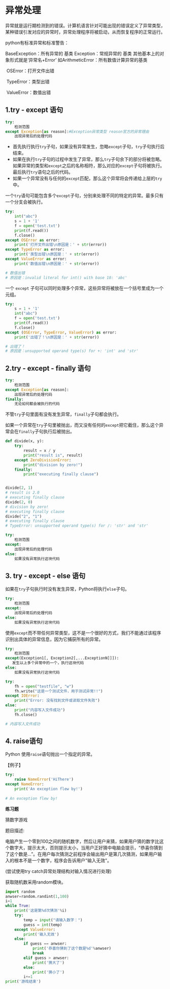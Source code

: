 # 异常处理

异常就是运行期检测到的错误。计算机语言针对可能出现的错误定义了异常类型，某种错误引发对应的异常时，异常处理程序将被启动，从而恢复程序的正常运行。

python有标准异常和标准警告：

BaseException：所有异常的 基类
Exception：常规异常的 基类
其他基本上的对象形式就是‘异常名+Error’
如ArithmeticError：所有数值计算异常的基类

​    OSError：打开文件出错

​    TypeError：类型出错

​    ValueError：数值出错

## 1.try - except 语句

```python
try:
    检测范围
except Exception[as reason]:#Exception异常类型 reason官方的异常理由
    出现异常后的处理代码
```

* 首先执行执行`try`子句，如果没有异常发生，忽略`except`子句，`try`子句执行后结束。
* 如果在执行`try`子句的过程中发生了异常，那么`try`子句余下的部分将被忽略。如果异常的类型和`except`之后的名称相符，那么对应的`except`子句将被执行。最后执行`try`语句之后的代码。
* 如果一个异常没有与任何的`except`匹配，那么这个异常将会传递给上层的`try`中。

一个`try`语句可能包含多个`except`子句，分别来处理不同的特定的异常。最多只有一个分支会被执行。

```python
try:
    int("abc")
    s = 1 + '1'
    f = open('test.txt')
    print(f.read())
    f.close()
except OSError as error:
    print('打开文件出错\n原因是：' + str(error))
except TypeError as error:
    print('类型出错\n原因是：' + str(error))
except ValueError as error:
    print('数值出错\n原因是：' + str(error))

# 数值出错
# 原因是：invalid literal for int() with base 10: 'abc'
```

一个 `except` 子句可以同时处理多个异常，这些异常将被放在一个括号里成为一个元组。

```python
try:
    s = 1 + '1'
    int("abc")
    f = open('test.txt')
    print(f.read())
    f.close()
except (OSError, TypeError, ValueError) as error:
    print('出错了！\n原因是：' + str(error))

# 出错了！
# 原因是：unsupported operand type(s) for +: 'int' and 'str'
```

## 2.try - except - finally 语句

```python
try:
    检测范围
except Exception[as reason]:
    出现异常后的处理代码
finally:
    无论如何都会被执行的代码
```

不管`try`子句里面有没有发生异常，`finally`子句都会执行。

如果一个异常在`try`子句里被抛出，而又没有任何的`except`把它截住，那么这个异常会在`finally`子句执行后被抛出。

```python
def divide(x, y):
    try:
        result = x / y
        print("result is", result)
    except ZeroDivisionError:
        print("division by zero!")
    finally:
        print("executing finally clause")


divide(2, 1)
# result is 2.0
# executing finally clause
divide(2, 0)
# division by zero!
# executing finally clause
divide("2", "1")
# executing finally clause
# TypeError: unsupported operand type(s) for /: 'str' and 'str'
```

```python
try:
    检测范围
except:
    出现异常后的处理代码
else:
    如果没有异常执行这块代码
```

## 3. try - except - else 语句

如果在`try`子句执行时没有发生异常，Python将执行`else`子句。

```python
try:
    检测范围
except:
    出现异常后的处理代码
else:
    如果没有异常执行这块代码
```

使用`except`而不带任何异常类型，这不是一个很好的方式，我们不能通过该程序识别出具体的异常信息，因为它捕获所有的异常。

```python
try:
    检测范围
except(Exception1[, Exception2[,...ExceptionN]]]):
   发生以上多个异常中的一个，执行这块代码
else:
    如果没有异常执行这块代码
```

```python
try:
    fh = open("testfile", "w")
    fh.write("这是一个测试文件，用于测试异常!!")
except IOError:
    print("Error: 没有找到文件或读取文件失败")
else:
    print("内容写入文件成功")
    fh.close()

# 内容写入文件成功
```

## 4. raise语句

Python 使用`raise`语句抛出一个指定的异常。

【例子】

```python
try:
    raise NameError('HiThere')
except NameError:
    print('An exception flew by!')
    
# An exception flew by!
```

**练习题**

猜数字游戏

题目描述:

电脑产生一个零到100之间的随机数字，然后让用户来猜，如果用户猜的数字比这个数字大，提示太大，否则提示太小，当用户正好猜中电脑会提示，“恭喜你猜到了这个数是…”。在用户每次猜测之前程序会输出用户是第几次猜测，如果用户输入的根本不是一个数字，程序会告诉用户"输入无效"。

(尝试使用try catch异常处理结构对输入情况进行处理)

获取随机数采用random模块。


```python
import random
anwser=random.randint(1,100)
i=1
while True:
    print('这是第%d次猜测'%i)
    try:
        temp = input("请输入数字：")
        guess = int(temp)
    except ValueError:
        print('输入无效')
    else:
        if guess == anwser:
            print('恭喜你猜到了这个数是%d'%anwser)
            break
        elif guess > anwser:
            print('猜大了')
        else:
            print('猜小了')
        i+=1
print('游戏结束')
```

